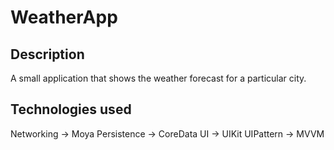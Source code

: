# WeatherApp

## Description

A small application that shows the weather forecast for a particular city.

## Technologies used

Networking      -> Moya
Persistence     -> CoreData
UI              -> UIKit
UIPattern       -> MVVM
